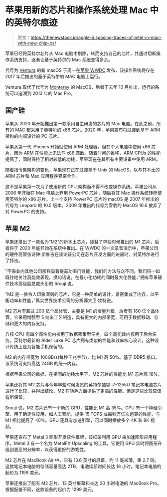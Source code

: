 # 苹果用新的芯片和操作系统处理 Mac 中的英特尔痕迹

> 原文：<https://thenewstack.io/apple-disposing-traces-of-intel-in-mac-with-new-chip-os/>

苹果已经将英特尔芯片从 Mac 电脑中剔除，转而支持自己的芯片，并通过切断操作系统支持，逐渐让基于英特尔的 Mac 系统变得多余。

代号为 [Ventura](https://www.apple.com/newsroom/2022/06/macos-ventura-brings-powerful-productivity-tools-new-continuity-features-to-mac/) 的新 macOS 于周一在[苹果 WWDC](https://developer.apple.com/wwdc22/) 发布，该操作系统将仅在 2017 年后推出的基于英特尔的 MAC 电脑上运行。

Ventura 取代了代号为 [Monterey](https://www.apple.com/macos/monterey/) 的 MacOS，后者于去年 10 月推出，运行的系统可以追溯到 2013 年的 Mac Pro。

## 国产硅

苹果从 2020 年开始推出第一款采用自主研发的芯片的 Mac 电脑。在此之前，所有的 MAC 都采用了英特尔的 x86 芯片。2020 年，苹果宣布将过渡到基于 ARM 架构的内部设计的 PC 芯片。

苹果从第一代 iPhones 开始就使用 ARM 处理器，但在个人电脑中使用 x86 芯片，因为 ARM 在性能上无法与 x86 匹敌。随着时间的推移，ARM CPUs 的性能提高了，同时保持了相对较低的功耗，苹果现在在其所有主要设备中使用 ARM。

随着指令集架构的变化，苹果现在正在过渡基于 Unix 的 MacOS，以与其本土的 ARM 芯片和 Mac 应用程序紧密合作。

这不是苹果第一次为了使用新的 CPU 架构而不得不改变操作系统。苹果公司从 2006 年开始在 Mac 电脑上弃用 PowerPC 芯片，随后将其 Mac 操作系统转而使用英特尔的 x86 芯片。上一个支持 PowerPC 芯片的 macOS 是 2007 年推出的代号为 Leopard 的 10.5 版本。2009 年推出的代号为雪豹的 MacOS 10.6 放弃了对 PowerPC 的支持。

## 苹果 M2

苹果还推出了一款名为“M2”的新本土芯片，接替了早些时候推出的 M1 芯片，后者将于 2020 年底开始在系统中推出。在 WWDC 的一次录音演示中，苹果公司的硬件高管张诗钟·斯鲁吉在谈论该公司在芯片开发方面的进展时，对英特尔进行了抨击。

“不像业内其他公司那样显著提高功率门性能，我们的方法与众不同。我们将一如既往地关注高能效表现。换句话说，在最小化功耗的同时最大化性能，”拥有苹果硬件技术高级副总裁头衔的 Srouji 说。

“M2 是一款令人印象深刻的芯片，它是一种简单的设计，紧密集成了内存，以平衡功率和性能，”真实世界技术公司的分析师大卫·坎特说。

M2 芯片有超过 200 亿个晶体管，主要是 M1 的增量升级，后者有 160 亿个晶体管。它采用增强型 5 纳米工艺制造，具有更大的内部带宽，可用于数据移动、存储和更大的内存支持。

八核 CPU 有四个高性能内核用于数据密集型任务，四个高能效内核用于后台任务。英特尔最新的 Alder Lake PC 芯片拥有类似的性能和效率核心设计，这种设计传统上是为智能手机保留的。

M2 的内存带宽为 100GB/s(每秒千兆字节)，比 M1 高 50%。基于 DDR5 接口，该系统可支持高达 24GB 的统一内存。

根据苹果公司的数据，在相同的功耗水平下，M2 芯片的性能比 M1 芯片高 18%。

苹果还将其 M2 芯片与今年早些时候发货的英特尔酷睿 i7-1255U 笔记本电脑芯片进行了比较，并得出结论，M2 在功耗方面提供了更高的性能。但是这些比较应该有所保留。

Srouji 说，M2 芯片还有一个新的 GPU，性能比 M1 高 35%。GPU 有一个神经引擎，用于确定性应用，如人工智能，提供 15 TOPS 或每秒万亿次运算的性能，与 M1 相比提高了 40%。GPU 还具有加速引擎，可以同时播放多个 4K 和 8K 视频。

苹果还宣布了 Metal 3 图形开发软件框架，该框架利用 GPU 来加速图形应用程序。Metal 3 有一个名为 MetalFX Upscaling 的工具，它使用 GPU 实时将图形升级到更高的分辨率，以获得更好的游戏性。

M2 芯片在 MacBook Air 中，它有 13.6 英寸的屏幕，约 11 毫米薄，重 2.7 磅。这款笔记本电脑的存储容量高达 2TB，电池续航时间长达 18 小时。笔记本电脑的起价为 1199 美元。

苹果还推出了配有 M2 芯片、13 英寸屏幕和长达 20 小时电池的 MacBook Pro。根据配置不同，这款设备的起价为 1299 美元。

<svg xmlns:xlink="http://www.w3.org/1999/xlink" viewBox="0 0 68 31" version="1.1"><title>Group</title> <desc>Created with Sketch.</desc></svg>